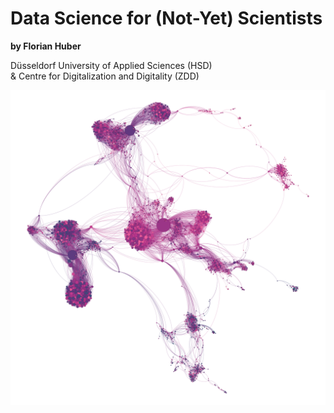# Data Science for (Not-Yet) Scientists

**by Florian Huber**

Düsseldorf University of Applied Sciences (HSD)  
& Centre for Digitalization and Digitality (ZDD)

<img src="../images/logo.png" alt="cover image"/>